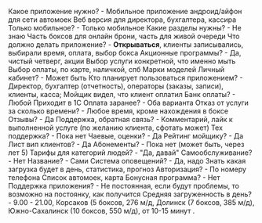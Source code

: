 Какое приложение нужно? - Мобильное приложение андроид/айфон для сети автомоек
Веб версия для директора, бухгалтера, кассира
Только мобильное? - Только мобильное
Какие разделы нужны? - Не знаю
Часть боксов для онлайн брони, часть для живой очереди
Что должно делать приложение? - **Открываться**, клиенты записывались, выбирали время, оплата, выбор бокса
Акционные программы? - Да, чистый четверг, акции
Выбор услуги конкретной, что именно мыть
Выбор оплаты, по карте, наличкой, спб
Марки моделей
Личный кабинет? - Может быть
Кто планирует пользоваться приложением? - Директор, бухгалтер (отчетность), операторы (заказы, записи), клиенты, касса; Мойщик видел, что клиент оплатил
Банк оплаты? - Любой
Приходит в 1С
Оплата заранее? - Оба варианта
Отказ от услуги за сколько времени? - Любое время, кроме нахождения в боксе
Отзывы? - Да 
Поддержка, обратная связь? - Комментарий, лайк к выполненной услуге (по желанию клиента, сфотать может)
Тех поддержка? - Пока нет
Чаевые, оценки? - Да
Рейтинг мойщику? - Да
Лист вип клиентов? - Да
Абонементы? - Пока нет (может быть, через лет 5)
Тарифы для категорий людей? - "Да, давай"
Самообслуживание? - Нет
Название? - Сами
Система оповещений? - Да, надо
Знать какая загрузка будет в день, статистика, прогноз
Авторизация? - По номеру телефона
Список автомоек, карта
Бонусная программа? - Нет
Поддержка приложения? - Не постоянная, если будут проблемы, то возможно на постоянку, как получится
Средняя загруженность в день? - 9.00 - 21.00, Корсаков (5 боксов, 276 м/д, Долинск (7 боксов, 385 м/д), Южно-Сахалинск (10 боксов, 550 м/д), от 10-15 минут
.
